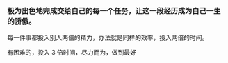 
### 极为出色地完成交给自己的每一个任务，让这一段经历成为自己一生的骄傲。  

每一件事都投入别人两倍的精力，办法就是同样的效率，投入两倍的时间。  

有困难的，投入 3 倍时间，尽力而为，做到最好  

